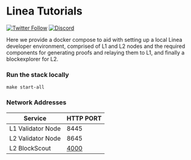 # Linea Tutorials

[![Twitter Follow](https://img.shields.io/twitter/follow/LineaBuild?style=for-the-badge)](https://twitter.com/LineaBuild) [![Discord](https://img.shields.io/badge/Discord-%235865F2.svg?style=for-the-badge&logo=discord&logoColor=white)](https://discord.com/invite/consensys)


Here we provide a docker compose to aid with setting up a local Linea developer environment, comprised of L1 and L2 nodes and the required components for generating proofs and relaying them to L1, and finally a blockexplorer for L2.

### Run the stack locally
```
make start-all
```

### Network Addresses
| Service | HTTP PORT |
|---------|---|
| L1 Validator Node | 8445 |
| L2 Validator Node | 8645 |
| L2 BlockScout | [4000](http://localhost:4000) |